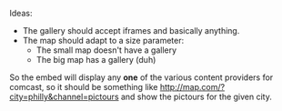 Ideas:

* The gallery should accept iframes and basically anything.
* The map should adapt to a size parameter:
    * The small map doesn't have a gallery
    * The big map has a gallery (duh)


So the embed will display any **one** of the various content providers for comcast, so it should be something like
<http://map.com/?city=philly&channel=pictours> and show the pictours for the given city.



